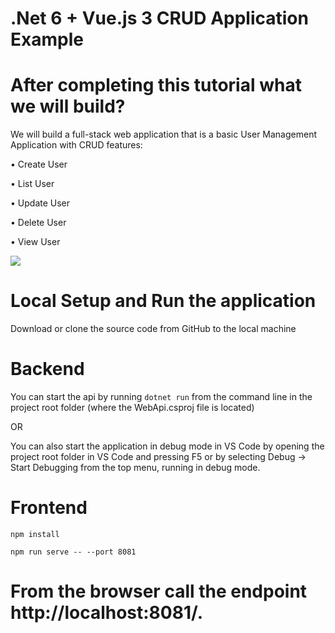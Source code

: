 # .Net 6 + Vue.js 3 CRUD Application Example
# After completing this tutorial what we will build? 
We will build a full-stack web application that is a basic User Management Application with CRUD features: 

• Create User 

• List User 

• Update User 

• Delete User 

• View User

<img src="https://blogger.googleusercontent.com/img/b/R29vZ2xl/AVvXsEiDDN5y8SqQmSSi50Txaf7hcBglxnA3rK6sN9yrkgGe-8IpcImRYqe4T22m6LI1suufPUvRdh3KtiKaEXNkO82ybNGALhGg26uXekuO41xv-FqF4QhokFCPoLQa9j4c47ZCUoRsCoNhoLNLUfQRSgaFkKv_ece6R3iOa0EMGg9mMngrtK1AT-yV9Kpo4Q/s1010/listofuser.png">


# Local Setup and Run the application

Download or clone the source code from GitHub to the local machine

# Backend

You can start the api by running ```dotnet run``` from the command line in the project root folder (where the WebApi.csproj file is located)

OR

You can also start the application in debug mode in VS Code by opening the project root folder in VS Code and pressing F5 or by selecting Debug -> Start Debugging from the top menu, running in debug mode.

# Frontend

```npm install```

```npm run serve -- --port 8081```

# From the browser call the endpoint http://localhost:8081/.

